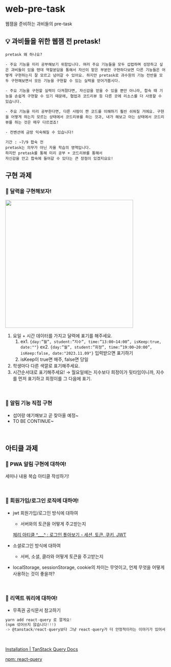 # web-pre-task
웹잼을 준비하는 과비들의 pre-task


## 💡 과비들을 위한 웹잼 전 pretask!

```
pretask 왜 하나요?

- 주요 기능을 미리 공부해보기 위함입니다. 여러 주요 기능들을 모두 섭렵하며 성장하고 싶은 과비들이 있을 텐데 역할분담을 통해서 자신이 맡은 부분만 구현하다보면 다른 기능들은 어떻게 구현하는지 잘 모르고 넘어갈 수 있어요. 하지만 pretask로 과수원의 기능 전반을 모두 구현해보면서 모든 기능을 구현할 수 있는 실력을 얻어가봅시다. 

- 주요 기능을 구현할 실력이 다져졌다면, 자신감을 얻을 수 있을 뿐만 아니라, 합숙 때 기능을 손쉽게 구현할 수 있기 때문에, 협업과 코드리뷰 등 다른 곳에 리소스를 더 사용할 수 있습니다.

- 주요 기능을 미리 공부한다면, 다른 사람이 짠 코드를 이해하기 훨씬 쉬워질 거에요. 구현을 어떻게 하는지 모르는 상태에서 코드리뷰를 하는 것과, 내가 해보고 아는 상태에서 코드리뷰를 하는 것은 매우 다르겠죠!

- 컨벤션에 금방 익숙해질 수 있습니다! 

기간 : ~7/9 합숙 전
pretask는 의무가 아닌 자율 학습의 영역입니다.
하지만 pretask를 통해 미리 공부 + 코드리뷰를 통해서 
자신감을 안고 합숙에 들어갈 수 있다는 큰 장점이 있겠지요오!

```



## 구현 과제

### 🌈 달력을 구현해보자!

<img src="https://github.com/Gwasuwon-shot/web-pre-task/assets/76681519/791e6b78-88fe-4286-92ba-2f09ce303583" width="400px"/>

1. 요일 + 시간 데이터를 가지고 달력에 표기를 해주세요. 
    1. ex1. `{day:”월”, student:”지수”, time:”13:00~14:00”, isKeep:true, date:""}`
    ex2. `{day:”월”, student:”희정”, time:”19:00~20:00”, isKeep:false, date:"2023.11.09"}` 
     입력받으면 표기하기
    2. isKeep이 true면 매주, false면 당일 
2. 학생마다 다른 색깔로 표기해주세요.
3. 시간순서대로 표기해주세요!
 → 월요일에는 지수보다 희정이가 뒷타임이니까, 지수를 먼저 표기하고 희정이를 그 다음에 표기. 

<br/>

### 🔔 알림 기능 직접 구현

- 섭어랑 얘기해보고 곧 찾아올 예정~
- TO BE CONTINUE~
  
<br/>

## 아티클 과제

### 🔔 PWA 알림 구현에 대하여!

세미나 내용 복습 아티클 작성하기!

<br/>


### 👤 회원가입/로그인 로직에 대하여!

- jwt 회원가입/로그인 방식에 대하여
    - 서버와의 토큰을 어떻게 주고받는지
    
    [체리 아티클 ^___^ : 로그인 톺아보기 - 세션, 토큰, 쿠키, JWT](https://velog.io/@heather128/로그인-톺아보기1-세션-토큰-쿠키-JWT)
    
    
    
- 소셜로그인 방식에 대하여
    - 서버, 소셜, 클라와 어떻게 토큰을 주고받는지
- localStorage, sessionStorage, cookie의 차이는 무엇이고, 언제 무엇을 어떻게 사용하는 것이 좋을까?

<br/>

### 🐢 리액트 쿼리에 대하여!

- 무족권 공식문서 참고하기

```jsx
yarn add react-query 로 깔게요!
(npm 섞어쓰지 않습니다!!!)
-> @tanstack/react-query보다 그냥 react-query가 더 안정적이라는 이야기가 있어서, 우선은 yarn add react-query 로 해주세용
```

<br/>


[Installation | TanStack Query Docs](https://tanstack.com/query/v3/docs/react/installation)

[npm: react-query](https://www.npmjs.com/package/react-query)
